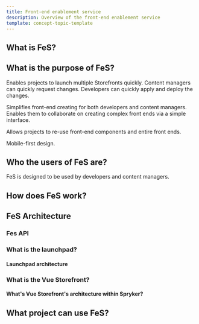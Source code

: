 ```yaml
---
title: Front-end enablement service
description: Overview of the front-end enablement service
template: concept-topic-template
---
```


## What is FeS?

## What is the purpose of FeS?

Enables projects to launch multiple Storefronts quickly. Content managers can quickly request changes. Developers can quickly apply and deploy the changes.

Simplifies front-end creating for both developers and content managers. Enables them to collaborate on creating complex front ends via a simple interface.

Allows projects to re-use front-end components and entire front ends.

Mobile-first design.

## Who the users of FeS are?

FeS is designed to be used by developers and content managers.

## How does FeS work?

## FeS Architecture

### Fes API

### What is the launchpad?

#### Launchpad architecture

### What is the Vue Storefront?

#### What's Vue Storefront's architecture within Spryker?

## What project can use FeS?
